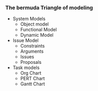 ### The bermuda Triangle of modeling
- System Models
	- Object model
	- Functional Model
	- Dynamic Model
- Issue Model
	- Constraints
	- Arguments
	- Issues
	- Proposals
- Task models
	- Org Chart
	- PERT Chart
	- Gantt Chart
